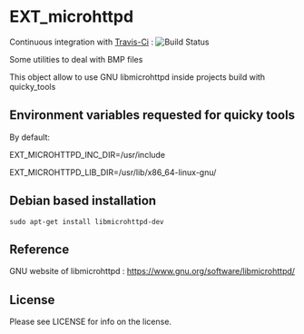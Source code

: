 # EXT_microhttpd

Continuous integration with [Travis-Ci](https://travis-ci.org/quicky2000/EXT_microhttpd) : ![Build Status](https://travis-ci.org/quicky2000/EXT_microhttpd.svg?branch=master)

Some utilities to deal with BMP files

This object allow to use GNU libmicrohttpd inside projects build with quicky_tools

## Environment variables requested for quicky tools
By default:

EXT_MICROHTTPD_INC_DIR=/usr/include

EXT_MICROHTTPD_LIB_DIR=/usr/lib/x86_64-linux-gnu/

## Debian based installation
`sudo apt-get install libmicrohttpd-dev`

## Reference
GNU website of libmicrohttpd : https://www.gnu.org/software/libmicrohttpd/

## License
Please see LICENSE for info on the license.


